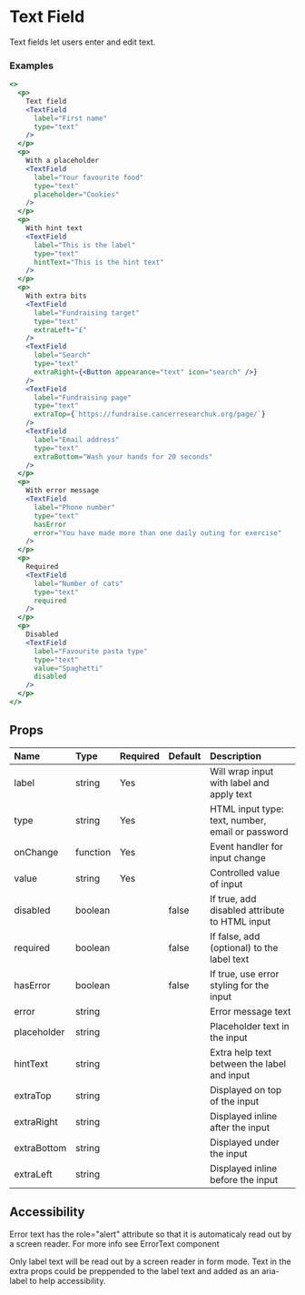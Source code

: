 # Text Field

Text fields let users enter and edit text.

### Examples

```.jsx
<>
  <p>
    Text field
    <TextField
      label="First name"
      type="text"
    />
  </p>
  <p>
    With a placeholder
    <TextField
      label="Your favourite food"
      type="text"
      placeholder="Cookies"
    />
  </p>
  <p>
    With hint text
    <TextField
      label="This is the label"
      type="text"
      hintText="This is the hint text"
    />
  </p>
  <p>
    With extra bits
    <TextField
      label="Fundraising target"
      type="text"
      extraLeft="£"
    />
    <TextField
      label="Search"
      type="text"
      extraRight={<Button appearance="text" icon="search" />}
    />
    <TextField
      label="Fundraising page"
      type="text"
      extraTop={`https://fundraise.cancerresearchuk.org/page/`}
    />
    <TextField
      label="Email address"
      type="text"
      extraBottom="Wash your hands for 20 seconds"
    />
  </p>
  <p>
    With error message
    <TextField
      label="Phone number"
      type="text"
      hasError
      error="You have made more than one daily outing for exercise"
    />
  </p>
  <p>
    Required
    <TextField
      label="Number of cats"
      type="text"
      required
    />
  </p>
  <p>
    Disabled
    <TextField
      label="Favourite pasta type"
      type="text"
      value="Spaghetti"
      disabled
    />
  </p>
</>
```

## Props

| Name        | Type     | Required | Default | Description                                      |
| :---------- | :------- | :------- | :------ | :----------------------------------------------- |
| label       | string   | Yes      |         | Will wrap input with label and apply text        |
| type        | string   | Yes      |         | HTML input type: text, number, email or password |
| onChange    | function | Yes      |         | Event handler for input change                   |
| value       | string   | Yes      |         | Controlled value of input                        |
| disabled    | boolean  |          | false   | If true, add disabled attribute to HTML input    |
| required    | boolean  |          | false   | If false, add (optional) to the label text       |
| hasError    | boolean  |          | false   | If true, use error styling for the input         |
| error       | string   |          |         | Error message text                               |
| placeholder | string   |          |         | Placeholder text in the input                    |
| hintText    | string   |          |         | Extra help text between the label and input      |
| extraTop    | string   |          |         | Displayed on top of the input                    |
| extraRight  | string   |          |         | Displayed inline after the input                 |
| extraBottom | string   |          |         | Displayed under the input                        |
| extraLeft   | string   |          |         | Displayed inline before the input                |

## Accessibility

Error text has the role="alert" attribute so that it is automaticaly read out by a screen reader. For more info see ErrorText component

Only label text will be read out by a screen reader in form mode. Text in the extra props could be preppended to the label text and added as an aria-label to help accessibility.
